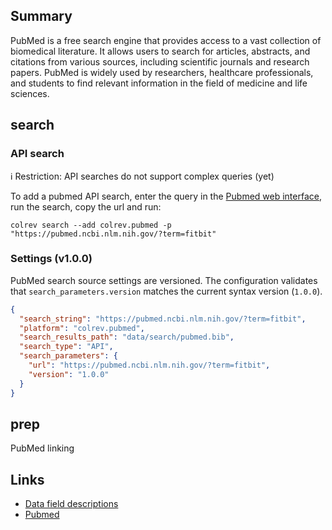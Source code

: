 ## Summary

PubMed is a free search engine that provides access to a vast collection of biomedical literature. It allows users to search for articles, abstracts, and citations from various sources, including scientific journals and research papers. PubMed is widely used by researchers, healthcare professionals, and students to find relevant information in the field of medicine and life sciences.

## search

### API search

ℹ️ Restriction: API searches do not support complex queries (yet)

To add a pubmed API search, enter the query in the [Pubmed web interface](https://pubmed.ncbi.nlm.nih.gov/), run the search, copy the url and run:

```
colrev search --add colrev.pubmed -p "https://pubmed.ncbi.nlm.nih.gov/?term=fitbit"
```

### Settings (v1.0.0)

PubMed search source settings are versioned. The configuration validates that
`search_parameters.version` matches the current syntax version (`1.0.0`).

```json
{
  "search_string": "https://pubmed.ncbi.nlm.nih.gov/?term=fitbit",
  "platform": "colrev.pubmed",
  "search_results_path": "data/search/pubmed.bib",
  "search_type": "API",
  "search_parameters": {
    "url": "https://pubmed.ncbi.nlm.nih.gov/?term=fitbit",
    "version": "1.0.0"
  }
}
```

## prep

PubMed linking

## Links

- [Data field descriptions](https://www.nlm.nih.gov/bsd/mms/medlineelements.html)
- [Pubmed](https://pubmed.ncbi.nlm.nih.gov/)
